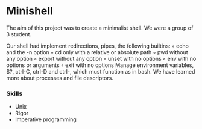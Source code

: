 # Minishell
The aim of this project was to create a minimalist shell. We were a group of 3 student. 

Our shell had implement redirections, pipes, the following builtins:
  ◦ echo and the -n option
  ◦ cd only with a relative or absolute path
  ◦ pwd without any option
  ◦ export without any option
  ◦ unset with no options
  ◦ env with no options or arguments
  ◦ exit with no options
Manage environment variables, $?, ctrl-C, ctrl-D and ctrl-\, which must function as in bash. 
We have learned more about processes and file descriptors. 

 ### Skills

- Unix
- Rigor
- Imperative programming 
